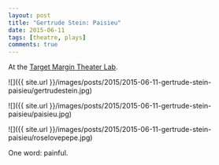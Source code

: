 ```yaml
---
layout: post
title: "Gertrude Stein: Paisieu"
date: 2015-06-11
tags: [theatre, plays]
comments: true
---
```

At the [Target Margin Theater Lab](http://www.targetmargin.org/our-season/lab).

![]({{ site.url }}/images/posts/2015/2015-06-11-gertrude-stein-paisieu/gertrudestein.jpg)

![]({{ site.url }}/images/posts/2015/2015-06-11-gertrude-stein-paisieu/paisieu.jpg)

![]({{ site.url }}/images/posts/2015/2015-06-11-gertrude-stein-paisieu/roselovepepe.jpg)

One word: painful.
